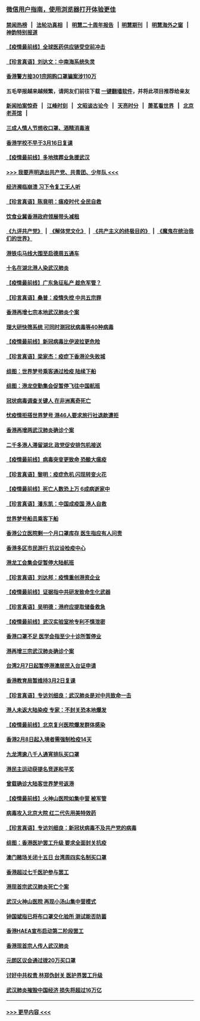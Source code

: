 ### [微信用户指南，使用浏览器打开体验更佳](https://github.com/gfw-breaker/banned-news1/blob/master/indexes/wechat-guide.md?t=0)
#### [禁闻热榜](热点新闻.md?t=0)  &nbsp;&nbsp;|&nbsp;&nbsp; [法轮功真相](https://github.com/gfw-breaker/truth/blob/master/README.md?t=0) &nbsp;&nbsp;|&nbsp;&nbsp; [明慧二十周年报告](https://github.com/gfw-breaker/mh-reports/blob/master/README.md?t=0) &nbsp;&nbsp;|&nbsp;&nbsp;[明慧期刊](https://github.com/gfw-breaker/mh-qikan) &nbsp;&nbsp;|&nbsp;&nbsp; [明慧海外之窗](https://github.com/gfw-breaker/mh-news/blob/master/README.md?t=0) &nbsp;&nbsp;|&nbsp;&nbsp; [神韵特别报道](https://github.com/gfw-breaker/mh-news/blob/master/shenyun.md?t=0)
#### [【疫情最前线】全球医药供应链受空前冲击](../pages/nsc415/n11869614.md?t=02161044) 
#### [【珍言真语】刘达文：中南海系统失灵](../pages/nsc415/n11869465.md?t=02161044) 
#### [香港警方接301宗网购口罩骗案涉110万](../pages/nsc415/n11867572.md?t=02161044) 
#### 五毛举报越来越频繁，请网友们前往下载 [一键翻墙软件](https://github.com/gfw-breaker/ssr-accounts)，并将此项目推荐给亲友
#### [新闻拍案惊奇](https://github.com/gfw-breaker/banned-news1/blob/master/pages/link4.md) &nbsp;&nbsp;|&nbsp;&nbsp; [江峰时刻](https://github.com/gfw-breaker/banned-news1/blob/master/pages/link4.md) &nbsp;&nbsp;|&nbsp;&nbsp; [文昭谈古论今](https://github.com/gfw-breaker/banned-news1/blob/master/pages/link4.md) &nbsp;&nbsp;|&nbsp;&nbsp; [天亮时分](https://github.com/gfw-breaker/banned-news1/blob/master/pages/link4.md) &nbsp;&nbsp;|&nbsp;&nbsp; [萧茗看世界](https://github.com/gfw-breaker/banned-news1/blob/master/pages/link4.md) &nbsp;&nbsp;|&nbsp;&nbsp; [北京老茶馆](https://github.com/gfw-breaker/banned-news1/blob/master/pages/link4.md) &nbsp;&nbsp;|&nbsp;&nbsp; 
#### [三成人情人节想收口罩、酒精消毒液](../pages/nsc415/n11867523.md?t=02161044) 
#### [香港学校不早于3月16日复课](../pages/nsc415/n11867498.md?t=02161044) 
#### [【疫情最前线】多地殡葬业急援武汉](../pages/nsc415/n11866914.md?t=02161044) 
#### [>>> 我要声明退出共产党、共青团、少年队 <<<](https://github.com/begood0513/goodnews/blob/master/quit/letter.md) 
#### [经济濒临崩溃 习下令复工无人听](../pages/nsc415/n11867269.md?t=02161044) 
#### [【珍言真语】陈竟明：瘟疫时代 全民自救](../pages/nsc415/n11866765.md?t=02161044) 
#### [饮食业冀香港政府领展带头减租](../pages/nsc415/n11864876.md?t=02161044) 
#### [《九评共产党》](https://github.com/begood0513/9ping.md/blob/master/README.md) &nbsp;|&nbsp; [《解体党文化》](../../../../jtdwh.md/blob/master/README.md)  &nbsp;|&nbsp; [《共产主义的终极目的》](../../../../gczydzjmd.md/blob/master/README.md) &nbsp;|&nbsp; [《魔鬼在统治我们的世界》](../../../../mgztzwmdsj.md/blob/master/README.md) 
#### [港铁屯马线大围至启德周五通车](../pages/nsc415/n11864842.md?t=02161044) 
#### [十名在湖北港人染武汉肺炎](../pages/nsc415/n11864807.md?t=02161044) 
#### [【疫情最前线】广东急征私产 趁危军管？](../pages/nsc415/n11864205.md?t=02161044) 
#### [【珍言真语】桑普：疫情失控 中共五宗罪](../pages/nsc415/n11864157.md?t=02161044) 
#### [香港再增七宗本地武汉肺炎个案](../pages/nsc415/n11862405.md?t=02161044) 
#### [理大研快筛系统 可同时测冠状病毒等40种病毒](../pages/nsc415/n11862376.md?t=02161044) 
#### [【疫情最前线】新冠病毒比伊波拉更危险](../pages/nsc415/n11862199.md?t=02161044) 
#### [【珍言真语】梁家杰：疫症下香港沦失败城](../pages/nsc415/n11861588.md?t=02161044) 
#### [组图：世界梦号乘客通过检疫 陆续下船](../pages/nsc415/n11858302.md?t=02161044) 
#### [组图：港龙空勤集会促暂停飞往中国航班](../pages/nsc415/n11858190.md?t=02161044) 
#### [冠状病毒调查关键人 在非洲离奇死亡](../pages/nsc415/n11859798.md?t=02161044) 
#### [忧疫情拒搭世界梦号 港46人要求旅行社退款遭拒](../pages/nsc415/n11859849.md?t=02161044) 
#### [香港再增两武汉肺炎确诊个案](../pages/nsc415/n11859833.md?t=02161044) 
#### [二千多港人滞留湖北 政党促安排包机接送](../pages/nsc415/n11859831.md?t=02161044) 
#### [【疫情最前线】病毒突变更致命 恐酿大瘟疫](../pages/nsc415/n11859604.md?t=02161044) 
#### [【珍言真语】黎明：疫症危机 闪现转变火花](../pages/nsc415/n11859199.md?t=02161044) 
#### [【疫情最前线】死亡人数恐上万 6成病逝家中](../pages/nsc415/n11856687.md?t=02161044) 
#### [【珍言真语】潘东凯：中国成疫国 港人自救](../pages/nsc415/n11856962.md?t=02161044) 
#### [世界梦号船员乘客下船](../pages/nsc415/n11856883.md?t=02161044) 
#### [香港公立医院剩一个月口罩库存 医生指应有人问责](../pages/nsc415/n11856875.md?t=02161044) 
#### [香港多区市民游行 抗议设检疫中心](../pages/nsc415/n11856866.md?t=02161044) 
#### [港龙工会集会促暂停大陆航班](../pages/nsc415/n11856840.md?t=02161044) 
#### [【珍言真语】刘达邦：疫情重创港资企业](../pages/nsc415/n11854274.md?t=02161044) 
#### [【疫情最前线】证据指中共研发致命生化武器](../pages/nsc415/n11853087.md?t=02161044) 
#### [【珍言真语】吴明德：港府应提取储备救急](../pages/nsc415/n11852734.md?t=02161044) 
#### [【疫情最前线】武汉实验室抢专利不慎泄密](../pages/nsc415/n11850310.md?t=02161044) 
#### [香港口罩不足 医学会指至少十诊所暂停业](../pages/nsc415/n11850301.md?t=02161044) 
#### [港再增三宗武汉肺炎确诊个案](../pages/nsc415/n11850328.md?t=02161044) 
#### [台湾2月7日起暂停港澳居民入台证申请](../pages/nsc415/n11850304.md?t=02161044) 
#### [香港教育局暂维持3月2日复课](../pages/nsc415/n11850260.md?t=02161044) 
#### [【珍言真语】专访刘细良：武汉肺炎是对中共致命一击](../pages/nsc415/n11849934.md?t=02161044) 
#### [港人未返大陆染疫 专家：不封关恐本地爆发](../pages/nsc415/n11848021.md?t=02161044) 
#### [【疫情最前线】北京复兴医院爆发群体感染](../pages/nsc415/n11847626.md?t=02161044) 
#### [香港2月8日起入境者需强制检疫14天](../pages/nsc415/n11847658.md?t=02161044) 
#### [九龙湾逾八千人通宵排队买口罩](../pages/nsc415/n11847647.md?t=02161044) 
#### [港民主运动获提名竞逐和平奖](../pages/nsc415/n11847633.md?t=02161044) 
#### [曾载确诊大陆客世界梦号返港](../pages/nsc415/n11847608.md?t=02161044) 
#### [【疫情最前线】火神山医院如集中营 被军管](../pages/nsc415/n11847524.md?t=02161044) 
#### [病毒攻入北京大院 红二代先用美特效药](../pages/nsc415/n11847427.md?t=02161044) 
#### [【珍言真语】专访刘细良：新冠状病毒不及共产党的病毒](../pages/nsc415/n11847164.md?t=02161044) 
#### [组图：香港医护罢工升级 要求全面封关抗疫](../pages/nsc415/n11844107.md?t=02161044) 
#### [澳门赌场关闭十五日 台湾周四实名制买口罩](../pages/nsc415/n11845083.md?t=02161044) 
#### [香港超过七千医护参与罢工](../pages/nsc415/n11845051.md?t=02161044) 
#### [港现首宗武汉肺炎死亡个案](../pages/nsc415/n11844998.md?t=02161044) 
#### [武汉火神山医院 再现小汤山集中营模式](../pages/nsc415/n11844763.md?t=02161044) 
#### [钟国斌指已将布口罩交化验所 测试能否防菌](../pages/nsc415/n11842783.md?t=02161044) 
#### [香港HAEA宣布启动第二阶段罢工](../pages/nsc415/n11842723.md?t=02161044) 
#### [香港现首宗人传人武汉肺炎](../pages/nsc415/n11842766.md?t=02161044) 
#### [元朗区议会通过拨20万买口罩](../pages/nsc415/n11842754.md?t=02161044) 
#### [讨好中共权贵 林郑伪封关 医护界罢工升级](../pages/nsc415/n11842359.md?t=02161044) 
#### [武汉肺炎摧毁中国经济 损失将超过16万亿](../pages/nsc415/n11839723.md?t=02161044) 

----
#### [ >>> 更早内容 <<< ](../indexes/nsc415-earlier.md)
